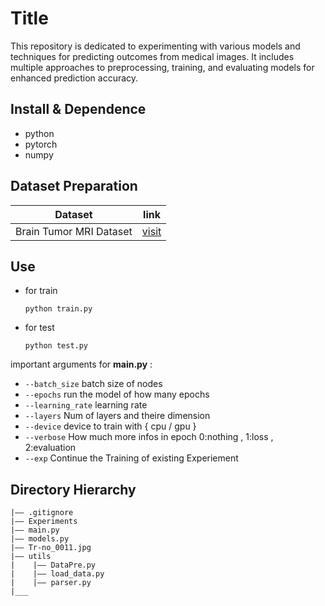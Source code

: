 Title
===
This repository is dedicated to experimenting with various models and techniques for predicting outcomes from medical images. It includes multiple approaches to preprocessing, training, and evaluating models for enhanced prediction accuracy.


## Install & Dependence
- python
- pytorch
- numpy

## Dataset Preparation
| Dataset | link |
| ---     | ---   |
| Brain Tumor MRI Dataset | [visit](https://www.kaggle.com/datasets/masoudnickparvar/brain-tumor-mri-dataset) |


## Use
- for train
  ```
  python train.py
  ```
- for test
  ```
  python test.py
  ```
important arguments for **main.py** : 
* `--batch_size` batch size of nodes
* `--epochs` run the model of how many epochs
* `--learning_rate` learning rate 
* `--layers` Num of layers and theire dimension
* `--device` device to train with { cpu / gpu }
* `--verbose` How much more infos in epoch 0:nothing , 1:loss , 2:evaluation 
* `--exp` Continue the Training of existing Experiement


## Directory Hierarchy
```
|—— .gitignore
|—— Experiments
|—— main.py
|—— models.py
|—— Tr-no_0011.jpg
|—— utils
|    |—— DataPre.py
|    |—— load_data.py
|    |—— parser.py
|___
```
